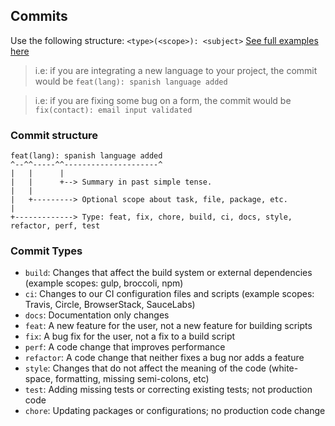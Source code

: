## Commits

Use the following structure: `<type>(<scope>): <subject>` [See full examples here](https://www.conventionalcommits.org/en/v1.0.0/#examples)

> i.e: if you are integrating a new language to your project, the commit would be `feat(lang): spanish language added`

> i.e: if you are fixing some bug on a form, the commit would be `fix(contact): email input validated`

### Commit structure

```text
feat(lang): spanish language added
^--^^-----^^---------------------^
|   |      |
|   |      +--> Summary in past simple tense.
|   |
|   +---------> Optional scope about task, file, package, etc.
|
+-------------> Type: feat, fix, chore, build, ci, docs, style, refactor, perf, test
```

### Commit Types

- `build`: Changes that affect the build system or external dependencies (example scopes: gulp, broccoli, npm)
- `ci`: Changes to our CI configuration files and scripts (example scopes: Travis, Circle, BrowserStack, SauceLabs)
- `docs`: Documentation only changes
- `feat`: A new feature for the user, not a new feature for building scripts
- `fix`: A bug fix for the user, not a fix to a build script
- `perf`: A code change that improves performance
- `refactor`: A code change that neither fixes a bug nor adds a feature
- `style`: Changes that do not affect the meaning of the code (white-space, formatting, missing semi-colons, etc)
- `test`: Adding missing tests or correcting existing tests; not production code
- `chore`: Updating packages or configurations; no production code change
